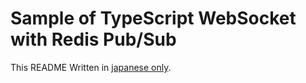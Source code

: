 # Sample of TypeScript WebSocket with Redis Pub/Sub

This README Written in [japanese only](README.md).

